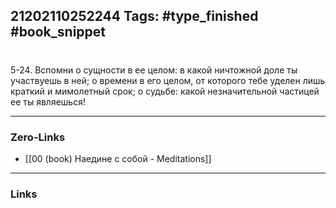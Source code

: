 21202110252244
Tags: #type_finished #book_snippet 
---
# 

 5-24. Вспомни о сущности в ее целом: в какой ничтожной доле ты участвуешь в ней; о времени в его целом, от которого тебе уделен лишь краткий и мимолетный срок; о судьбе: какой незначительной частицей ее ты являешься! 

---
### Zero-Links
 - [[00 (book) Наедине с собой - Meditations]]
---
### Links
